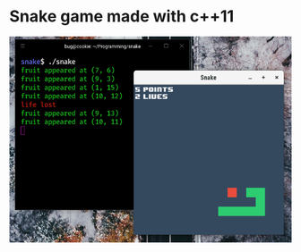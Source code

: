 # Snake game made with c++11

![preview_image](https://raw.githubusercontent.com/davidcedresx/snake/master/preview.png "snake game")
